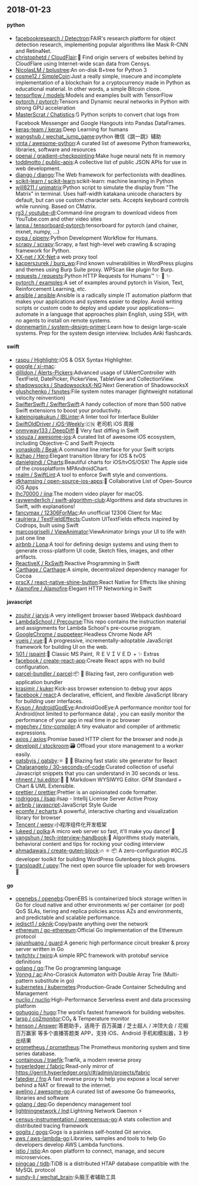 ## 2018-01-23

#### python
* [facebookresearch / Detectron](https://github.com/facebookresearch/Detectron):FAIR's research platform for object detection research, implementing popular algorithms like Mask R-CNN and RetinaNet.
* [christophetd / CloudFlair](https://github.com/christophetd/CloudFlair):🔎 Find origin servers of websites behind by CloudFlare using Internet-wide scan data from Censys.
* [NicolasLM / bplustree](https://github.com/NicolasLM/bplustree):An on-disk B+tree for Python 3
* [cosme12 / SimpleCoin](https://github.com/cosme12/SimpleCoin):Just a really simple, insecure and incomplete implementation of a blockchain for a cryptocurrency made in Python as educational material. In other words, a simple Bitcoin clone.
* [tensorflow / models](https://github.com/tensorflow/models):Models and examples built with TensorFlow
* [pytorch / pytorch](https://github.com/pytorch/pytorch):Tensors and Dynamic neural networks in Python with strong GPU acceleration
* [MasterScrat / Chatistics](https://github.com/MasterScrat/Chatistics):🔃 Python scripts to convert chat logs from Facebook Messenger and Google Hangouts into Pandas DataFrames.
* [keras-team / keras](https://github.com/keras-team/keras):Deep Learning for humans
* [wangshub / wechat_jump_game](https://github.com/wangshub/wechat_jump_game):python 微信《跳一跳》辅助
* [vinta / awesome-python](https://github.com/vinta/awesome-python):A curated list of awesome Python frameworks, libraries, software and resources
* [openai / gradient-checkpointing](https://github.com/openai/gradient-checkpointing):Make huge neural nets fit in memory
* [toddmotto / public-apis](https://github.com/toddmotto/public-apis):A collective list of public JSON APIs for use in web development.
* [django / django](https://github.com/django/django):The Web framework for perfectionists with deadlines.
* [scikit-learn / scikit-learn](https://github.com/scikit-learn/scikit-learn):scikit-learn: machine learning in Python
* [will8211 / unimatrix](https://github.com/will8211/unimatrix):Python script to simulate the display from "The Matrix" in terminal. Uses half-width katakana unicode characters by default, but can use custom character sets. Accepts keyboard controls while running. Based on CMatrix.
* [rg3 / youtube-dl](https://github.com/rg3/youtube-dl):Command-line program to download videos from YouTube.com and other video sites
* [lanpa / tensorboard-pytorch](https://github.com/lanpa/tensorboard-pytorch):tensorboard for pytorch (and chainer, mxnet, numpy, ...)
* [pypa / pipenv](https://github.com/pypa/pipenv):Python Development Workflow for Humans.
* [scrapy / scrapy](https://github.com/scrapy/scrapy):Scrapy, a fast high-level web crawling & scraping framework for Python.
* [XX-net / XX-Net](https://github.com/XX-net/XX-Net):a web proxy tool
* [kacperszurek / burp_wp](https://github.com/kacperszurek/burp_wp):Find known vulnerabilities in WordPress plugins and themes using Burp Suite proxy. WPScan like plugin for Burp.
* [requests / requests](https://github.com/requests/requests):Python HTTP Requests for Humans™ ✨ 🍰 ✨
* [pytorch / examples](https://github.com/pytorch/examples):A set of examples around pytorch in Vision, Text, Reinforcement Learning, etc.
* [ansible / ansible](https://github.com/ansible/ansible):Ansible is a radically simple IT automation platform that makes your applications and systems easier to deploy. Avoid writing scripts or custom code to deploy and update your applications— automate in a language that approaches plain English, using SSH, with no agents to install on remote systems.
* [donnemartin / system-design-primer](https://github.com/donnemartin/system-design-primer):Learn how to design large-scale systems. Prep for the system design interview. Includes Anki flashcards.

#### swift
* [raspu / Highlightr](https://github.com/raspu/Highlightr):iOS & OSX Syntax Highlighter.
* [google / xi-mac](https://github.com/google/xi-mac):
* [dillidon / Alerts-Pickers](https://github.com/dillidon/Alerts-Pickers):Advanced usage of UIAlertController with TextField, DatePicker, PickerView, TableView and CollectionView.
* [shadowsocks / ShadowsocksX-NG](https://github.com/shadowsocks/ShadowsocksX-NG):Next Generation of ShadowsocksX
* [glushchenko / fsnotes](https://github.com/glushchenko/fsnotes):File system notes manager (lightweight notational velocity reinvention)
* [SwifterSwift / SwifterSwift](https://github.com/SwifterSwift/SwifterSwift):A handy collection of more than 500 native Swift extensions to boost your productivity.
* [kateinoigakukun / IBLinter](https://github.com/kateinoigakukun/IBLinter):A linter tool for Interface Builder
* [SwiftOldDriver / iOS-Weekly](https://github.com/SwiftOldDriver/iOS-Weekly):🇨🇳 老司机 iOS 周报
* [onmyway133 / DeepDiff](https://github.com/onmyway133/DeepDiff):🦀 Very fast diffing in Swift
* [vsouza / awesome-ios](https://github.com/vsouza/awesome-ios):A curated list of awesome iOS ecosystem, including Objective-C and Swift Projects
* [yonaskolb / Beak](https://github.com/yonaskolb/Beak):A command line interface for your Swift scripts
* [lkzhao / Hero](https://github.com/lkzhao/Hero):Elegant transition library for iOS & tvOS
* [danielgindi / Charts](https://github.com/danielgindi/Charts):Beautiful charts for iOS/tvOS/OSX! The Apple side of the crossplatform MPAndroidChart.
* [realm / SwiftLint](https://github.com/realm/SwiftLint):A tool to enforce Swift style and conventions.
* [dkhamsing / open-source-ios-apps](https://github.com/dkhamsing/open-source-ios-apps):📱 Collaborative List of Open-Source iOS Apps
* [lhc70000 / iina](https://github.com/lhc70000/iina):The modern video player for macOS.
* [raywenderlich / swift-algorithm-club](https://github.com/raywenderlich/swift-algorithm-club):Algorithms and data structures in Swift, with explanations!
* [fancymax / 12306ForMac](https://github.com/fancymax/12306ForMac):An unofficial 12306 Client for Mac
* [raulriera / TextFieldEffects](https://github.com/raulriera/TextFieldEffects):Custom UITextFields effects inspired by Codrops, built using Swift
* [marcosgriselli / ViewAnimator](https://github.com/marcosgriselli/ViewAnimator):ViewAnimator brings your UI to life with just one line
* [airbnb / Lona](https://github.com/airbnb/Lona):A tool for defining design systems and using them to generate cross-platform UI code, Sketch files, images, and other artifacts.
* [ReactiveX / RxSwift](https://github.com/ReactiveX/RxSwift):Reactive Programming in Swift
* [Carthage / Carthage](https://github.com/Carthage/Carthage):A simple, decentralized dependency manager for Cocoa
* [prscX / react-native-shine-button](https://github.com/prscX/react-native-shine-button):React Native for Effects like shining
* [Alamofire / Alamofire](https://github.com/Alamofire/Alamofire):Elegant HTTP Networking in Swift

#### javascript
* [zouhir / jarvis](https://github.com/zouhir/jarvis):A very intelligent browser based Webpack dashboard
* [LambdaSchool / Precourse](https://github.com/LambdaSchool/Precourse):This repo contains the instruction material and assignments for Lambda School's pre-course program.
* [GoogleChrome / puppeteer](https://github.com/GoogleChrome/puppeteer):Headless Chrome Node API
* [vuejs / vue](https://github.com/vuejs/vue):🖖 A progressive, incrementally-adoptable JavaScript framework for building UI on the web.
* [1j01 / jspaint](https://github.com/1j01/jspaint):🎨 Classic MS Paint, ＲＥＶＩＶＥＤ + ✨ Extras
* [facebook / create-react-app](https://github.com/facebook/create-react-app):Create React apps with no build configuration.
* [parcel-bundler / parcel](https://github.com/parcel-bundler/parcel):📦 🚀 Blazing fast, zero configuration web application bundler
* [krasimir / kuker](https://github.com/krasimir/kuker):Kick-ass browser extension to debug your apps
* [facebook / react](https://github.com/facebook/react):A declarative, efficient, and flexible JavaScript library for building user interfaces.
* [Kyson / AndroidGodEye](https://github.com/Kyson/AndroidGodEye):AndroidGodEye:A performance monitor tool for Android(not limited to performance data) , you can easily monitor the performance of your app in real time in pc browser
* [mgechev / tiny-compiler](https://github.com/mgechev/tiny-compiler):A tiny evaluator and compiler of arithmetic expressions.
* [axios / axios](https://github.com/axios/axios):Promise based HTTP client for the browser and node.js
* [developit / stockroom](https://github.com/developit/stockroom):🗃 Offload your store management to a worker easily.
* [gatsbyjs / gatsby](https://github.com/gatsbyjs/gatsby):⚛️ 📄 🚀 Blazing fast static site generator for React
* [Chalarangelo / 30-seconds-of-code](https://github.com/Chalarangelo/30-seconds-of-code):Curated collection of useful Javascript snippets that you can understand in 30 seconds or less.
* [nhnent / tui.editor](https://github.com/nhnent/tui.editor):🍞 📝 Markdown WYSIWYG Editor. GFM Standard + Chart & UML Extensible.
* [prettier / prettier](https://github.com/prettier/prettier):Prettier is an opinionated code formatter.
* [rodrigogs / ilsap](https://github.com/rodrigogs/ilsap):ilsap - Intellij License Server Active Proxy
* [airbnb / javascript](https://github.com/airbnb/javascript):JavaScript Style Guide
* [ecomfe / echarts](https://github.com/ecomfe/echarts):A powerful, interactive charting and visualization library for browser
* [Tencent / wepy](https://github.com/Tencent/wepy):小程序组件化开发框架
* [lukeed / polka](https://github.com/lukeed/polka):A micro web server so fast, it'll make you dance! 👯
* [yangshun / tech-interview-handbook](https://github.com/yangshun/tech-interview-handbook):💯 Algorithms study materials, behavioral content and tips for rocking your coding interview
* [ahmadawais / create-guten-block](https://github.com/ahmadawais/create-guten-block):🔥 ⚛‏ 📦 A zero-configuration #0CJS developer toolkit for building WordPress Gutenberg block plugins.
* [transloadit / uppy](https://github.com/transloadit/uppy):The next open source file uploader for web browsers 🐶

#### go
* [openebs / openebs](https://github.com/openebs/openebs):OpenEBS is containerized block storage written in Go for cloud native and other environments w/ per container (or pod) QoS SLAs, tiering and replica policies across AZs and environments, and predictable and scalable performance.
* [jedisct1 / piknik](https://github.com/jedisct1/piknik):Copy/paste anything over the network
* [ethereum / go-ethereum](https://github.com/ethereum/go-ethereum):Official Go implementation of the Ethereum protocol
* [jiajunhuang / guard](https://github.com/jiajunhuang/guard):A generic high performance circuit breaker & proxy server written in Go
* [twitchtv / twirp](https://github.com/twitchtv/twirp):A simple RPC framework with protobuf service definitions
* [golang / go](https://github.com/golang/go):The Go programming language
* [Vonng / ac](https://github.com/Vonng/ac):Aho-Corasick Automaton with Double Array Trie (Multi-pattern substitute in go)
* [kubernetes / kubernetes](https://github.com/kubernetes/kubernetes):Production-Grade Container Scheduling and Management
* [nuclio / nuclio](https://github.com/nuclio/nuclio):High-Performance Serverless event and data processing platform
* [gohugoio / hugo](https://github.com/gohugoio/hugo):The world’s fastest framework for building websites.
* [larsp / co2monitor](https://github.com/larsp/co2monitor):CO₂ & Temperature monitor
* [henson / Answer](https://github.com/henson/Answer):答题助手，适用于 百万英雄 / 芝士超人 / 冲顶大会 / 花椒百万赢家 等多个直播答题类 APP，支持 iOS、Android 手机和模拟器，3 秒出结果
* [prometheus / prometheus](https://github.com/prometheus/prometheus):The Prometheus monitoring system and time series database.
* [containous / traefik](https://github.com/containous/traefik):Træfik, a modern reverse proxy
* [hyperledger / fabric](https://github.com/hyperledger/fabric):Read-only mirror of https://gerrit.hyperledger.org/r/#/admin/projects/fabric
* [fatedier / frp](https://github.com/fatedier/frp):A fast reverse proxy to help you expose a local server behind a NAT or firewall to the internet.
* [avelino / awesome-go](https://github.com/avelino/awesome-go):A curated list of awesome Go frameworks, libraries and software
* [golang / dep](https://github.com/golang/dep):Go dependency management tool
* [lightningnetwork / lnd](https://github.com/lightningnetwork/lnd):Lightning Network Daemon ⚡️
* [census-instrumentation / opencensus-go](https://github.com/census-instrumentation/opencensus-go):A stats collection and distributed tracing framework
* [gogits / gogs](https://github.com/gogits/gogs):Gogs is a painless self-hosted Git service.
* [aws / aws-lambda-go](https://github.com/aws/aws-lambda-go):Libraries, samples and tools to help Go developers develop AWS Lambda functions.
* [istio / istio](https://github.com/istio/istio):An open platform to connect, manage, and secure microservices.
* [pingcap / tidb](https://github.com/pingcap/tidb):TiDB is a distributed HTAP database compatible with the MySQL protocol
* [sundy-li / wechat_brain](https://github.com/sundy-li/wechat_brain):头脑王者辅助工具
